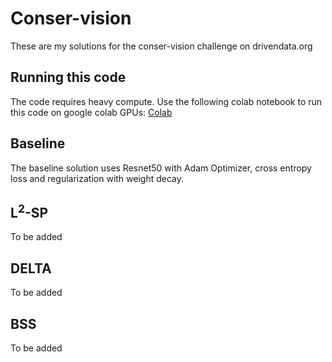 # Conser-vision
These are my solutions for the conser-vision challenge on drivendata.org

## Running this code
The code requires heavy compute. Use the following colab notebook to run this code on google colab GPUs:
[Colab](https://colab.research.google.com/drive/1VcAuUlEk6MDA3YZ-XQEa12Iy0n7P0DjL?usp=sharing)

## Baseline
The baseline solution uses Resnet50 with Adam Optimizer, 
cross entropy loss and regularization with weight decay.

## L<sup>2</sup>-SP
To be added

## DELTA
To be added

## BSS
To be added